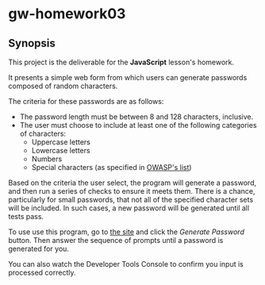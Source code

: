 # gw-homework03

## Synopsis

This project is the deliverable for the **JavaScript** lesson's homework.

It presents a simple web form from which users can generate passwords composed of random characters.

The criteria for these passwords are as follows:
- The password length must be between 8 and 128 characters, inclusive.
- The user must choose to include at least one of the following categories of characters:
  - Uppercase letters
  - Lowercase letters
  - Numbers
  - Special characters (as specified in [OWASP's list](https://www.owasp.org/index.php/Password_special_characters))

Based on the criteria the user select, the program will generate a password, and then run a series of checks to ensure it meets them. There is a chance, particularly for small passwords, that not all of the specified character sets will be included. In such cases, a new password will be generated until all tests pass.

To use use this program, go to [the site](https://bryan3023.github.io/gw-homework03/) and click the *Generate Password* button. Then answer the sequence of prompts until a password is generated for you.

You can also watch the Developer Tools Console to confirm you input is processed correctly.